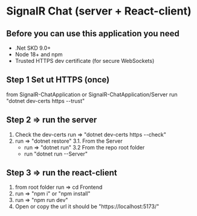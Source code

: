 # SignalR Chat (server + React-client)

## Before you can use this application you need 
 * .Net SKD 9.0+
 * Node 18+ and npm
 * Trusted HTTPS dev certificate (for secure WebSockets)

## Step 1 Set ut HTTPS (once)
from  SignalR-ChatApplication or SignalR-ChatApplication/Server 
run "dotnet dev-certs https --trust"

## Step 2 => run the server
  1. Check the dev-certs run => "dotnet dev-certs https --check"
  2. run => "dotnet restore"
  3.1. From the Server
      * run => "dotnet run"
  3.2 From the repo root folder
      * run "dotnet run --Server"

## Step 3 => run the react-client
  1. from root folder run => cd Frontend
  2. run => "npm i" or "npm install"
  3. run => "npm run dev"
  4. Open or copy the url it should be "https://localhost:5173/"

